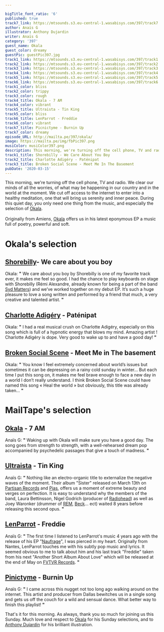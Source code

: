 ```yaml
---

bigTitle_font_ratio: '6'
published: true
track7_link: https://mtsounds.s3.eu-central-1.wasabisys.com/397/track7.mp3
author: Anaïs G
illustrator: Anthony Dujardin
writer: Anaïs G
category: '397'
guest_name: Okala
guest_color: dreamy
guestPic: guestPic397.jpg
track1_link: https://mtsounds.s3.eu-central-1.wasabisys.com/397/track1.mp3
track2_link: https://mtsounds.s3.eu-central-1.wasabisys.com/397/track2.mp3
track3_link: https://mtsounds.s3.eu-central-1.wasabisys.com/397/track3.mp3
track4_link: https://mtsounds.s3.eu-central-1.wasabisys.com/397/track4.mp3
track5_link: https://mtsounds.s3.eu-central-1.wasabisys.com/397/track5.mp3
track6_link: https://mtsounds.s3.eu-central-1.wasabisys.com/397/track6.mp3
track1_color: bliss
track2_color: trippy
track3_color: rough
track4_title: Okala - 7 AM
track4_color: vibrant
track5_title: Ultraista - Tin King
track5_color: bliss
track6_title: LenParrot - Freddie
track6_color: vibrant
track7_title: Picnictyme - Burnin Up
track7_color: dreamy
episode_URL: http://mailta.pe/397/okala/
image: https://mailta.pe/img/fbPic397.png
musiColor: musiColor397.png
description: This morning, we're turning off the cell phone, TV and radio. We clear our minds of all the worries, of what may be happening in our country and in the world at the moment. We cut off access to the internet to enter into a healthy meditation, one that will bring us serenity and inner peace. During this quiet day, you only need one thing from the music, and especially the selection of Okala.
track1_title: Shorebilly - We Care About You Boy
track2_title: Charlotte Adigéry - Paténipat
track3_title: Broken Social Scene - Meet Me In The Basement
pubDate: '2020-03-15'
---
```


This morning, we're turning off the cell phone, TV and radio. We clear our minds of all the worries, of what may be happening in our country and in the world at the moment. We cut off access to the internet to enter into a healthy meditation, one that will bring us serenity and inner peace. During this quiet day, you only need one thing from the music, and especially the selection of [Okala](https://www.facebook.com/okala.music/).
<br><br>
Originally from Amiens, [Okala](https://soundcloud.com/okalaokala) offers us in his latest eponymous EP a music full of poetry, powerful and soft.



# Okala's selection

##  [Shorebilly](https://www.facebook.com/shorebillyman/)- We care about you boy
Okala: **"** We care about you boy by Shorebilly is one of my favorite track ever, it makes me feel so good. I had the chance to play keyboards on stage with Shorebilly (Rémi Alexandre, already known for being a part of the band [Syd Matters](https://soundcloud.com/sydmatters)) and we’ve worked together on my debut EP. It’s such a huge pleasure to love a song written and performed by a friend that much, a very creative and talented artist. **"** 

##  [Charlotte Adigéry](https://www.facebook.com/charlotteadigery/) - Paténipat
Okala: **"** I had a real musical crush on Charlotte Adigéry, especially on this song which is full of a hypnotic energy that blows my mind. Amazing artist ! Charlotte Adigéry is dope. Very good to wake up to and have a good day! **"** 

## [Broken Social Scene](https://brokensocialscene.ca/) - Meet Me in The basement
Okala: **"** You know I feel extremely concerned about world’s issues but sometimes it can be depressing on a rainy cold sunday in winter… But each time I put this song on, it makes me feel brave enough to face a new day in a world I don’t really understand. I think Broken Social Scene could have named this song « Heal the world » but obviously, this title was already taken… **"** 


# MailTape's selection

## [Okala](https://www.facebook.com/okala.music/)  - 7 AM
Anaïs G: **"** Waking up with Okala will make sure you have a good day. The song goes from strength to strength, with a well-rehearsed dream pop accompanied by psychedelic passages that give a touch of madness. **"** 

## [Ultraista](https://www.ultraista.com/) - Tin King
Anaïs G: **"** Nothing like an electro-organic title to externalize the negative waves of the moment. Their album "Sister" released on March 13th on [Partisan Records](https://partisanrecords.com/) and [Pias](https://www.pias.com/#), offers us a moment of extreme beauty and verges on perfection. It is easy to understand why the members of the band, Laura Bettinsson, Nigel Godrich (producer of [Radiohead](https://www.facebook.com/radiohead)) as well as Joey Waronker (drummer of [REM](https://www.facebook.com/REMhq/), [Beck](https://www.facebook.com/Beck/)... ect) waited 8 years before releasing this second opus. **"** 

## [LenParrot](https://soundcloud.com/lenparrot) - Freddie
Anaïs G: **"** The first time I listened to LenParrot's music 4 years ago with the release of his EP "[Naufrage](https://soundcloud.com/atelierciseaux/sets/lenparrot-naufrage-ep-out-feb)", I was pierced in my heart. Originally from Nantes, LenParrot touches me with his subtly pop music and lyrics. It seemed obvious to me to talk about him and his last track "Freddie" taken from his next "Another Short Album About Love" which will be released at the end of May on [FVTVR Records](https://soundcloud.com/futur-records). **"** 

## [Pinictyme](https://soundcloud.com/picnictyme) - Burnin Up
Anaïs G: **"** I came across this nugget not too long ago walking around on the internet. This artist and producer from Dallas bewitches us in a single song and gets us off the couch for a wild and sensual dance. What better way to finish this playlist! **"** 


That's it for this morning. As always, thank you so much for joining us this Sunday. Much love and respect to [Okala](https://soundcloud.com/okalaokala) for his Sunday selections, and to [Anthony Dujardin](http://www.anthonydujardin.com/illustrations/) for his brilliant illustration.
